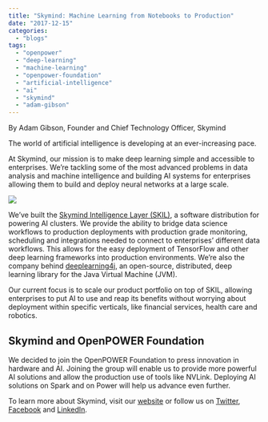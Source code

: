```yaml
---
title: "Skymind: Machine Learning from Notebooks to Production"
date: "2017-12-15"
categories: 
  - "blogs"
tags: 
  - "openpower"
  - "deep-learning"
  - "machine-learning"
  - "openpower-foundation"
  - "artificial-intelligence"
  - "ai"
  - "skymind"
  - "adam-gibson"
---
```


By Adam Gibson, Founder and Chief Technology Officer, Skymind

The world of artificial intelligence is developing at an ever-increasing pace.

At Skymind, our mission is to make deep learning simple and accessible to enterprises. We’re tackling some of the most advanced problems in data analysis and machine intelligence and building AI systems for enterprises allowing them to build and deploy neural networks at a large scale.

[![](images/skymind-1024x403.png)](https://openpowerfoundation.org/wp-content/uploads/2017/12/skymind.png)

We’ve built the [Skymind Intelligence Layer (SKIL)](https://skymind.ai/platform), a software distribution for powering AI clusters. We provide the ability to bridge data science workflows to production deployments with production grade monitoring, scheduling and integrations needed to connect to enterprises’ different data workflows. This allows for the easy deployment of TensorFlow and other deep learning frameworks into production environments. We’re also the company behind [deeplearning4j](https://deeplearning4j.org/), an open-source, distributed, deep learning library for the Java Virtual Machine (JVM).

Our current focus is to scale our product portfolio on top of SKIL, allowing enterprises to put AI to use and reap its benefits without worrying about deployment within specific verticals, like financial services, health care and robotics.

## **Skymind and OpenPOWER Foundation**

We decided to join the OpenPOWER Foundation to press innovation in hardware and AI. Joining the group will enable us to provide more powerful AI solutions and allow the production use of tools like NVLink. Deploying AI solutions on Spark and on Power will help us advance even further.

To learn more about Skymind, visit our [website](https://skymind.ai/) or follow us on [Twitter](https://twitter.com/deeplearning4j), [Facebook](https://www.facebook.com/deeplearning4j/) and [LinkedIn](https://www.linkedin.com/company/skymind-io/).
